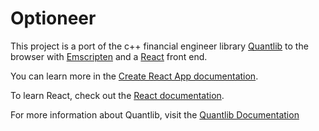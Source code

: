 # Optioneer 

This project is a port of the c++ financial engineer library [Quantlib](https://www.quantlib.org/) to the browser
with [Emscripten](https://emscripten.org/) and a [React](https://reactjs.org/) front end. 



You can learn more in the [Create React App documentation](https://facebook.github.io/create-react-app/docs/getting-started).

To learn React, check out the [React documentation](https://reactjs.org/).

For more information about Quantlib, visit the [Quantlib Documentation](https://www.quantlib.org/docs.shtml)
